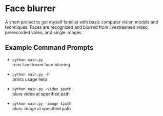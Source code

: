 # Face blurrer


A short project to get myself familiar with basic computer vision models and techniques. Faces are recognized and blurred from
livestreamed video, prerecorded video, and single images. 



## Example Command Prompts

- `python main.py`                
    runs livestream face blurring

- `python main.py -h`             
    prints usage help

- `python main.py -video $path`   
    blurs video at specified path

- `python main.py -image $path`   
    blurs image at specified path
